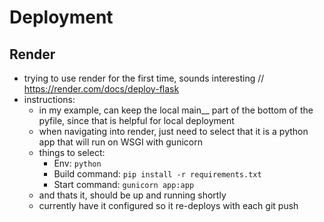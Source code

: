 # Deployment

## Render 
- trying to use render for the first time, sounds interesting // https://render.com/docs/deploy-flask 
- instructions: 
    - in my example, can keep the local main__ part of the bottom of the pyfile, since that is helpful for local deployment
    - when navigating into render, just need to select that it is a python app that will run on WSGI with gunicorn 
    - things to select: 
        - Env: `python` 
        - Build command: `pip install -r requirements.txt`
        - Start command: `gunicorn app:app` 
    - and thats it, should be up and running shortly 
    - currently have it configured so it re-deploys with each git push
